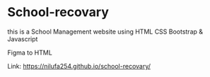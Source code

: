 # School-recovary
this is a School Management website using HTML CSS Bootstrap & Javascript


Figma to HTML

Link:  https://nilufa254.github.io/school-recovary/
